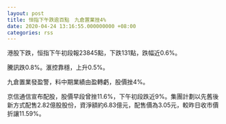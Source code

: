 ```yaml
---
layout: post
title: 恒指下午跌逾百點　九倉置業挫4%
date: 2020-04-24 13:16:55.000000000 +08:00
categories: rss
---
```


港股下跌，恒指下午初段報23845點，下跌131點，跌幅近0.6%。

騰訊跌0.8%。滙控靠穩，上升0.5%。

九倉置業發盈警，料中期業績由盈轉虧，股價挫4%。

京信通信宣布配股，股價早段曾挫11.6%，下午初段跌近9%。集團計劃以先舊後新方式配售2.82億股股份，資淨額約6.83億元，配售價為3.05元，較昨日收市價折讓11.59%。
